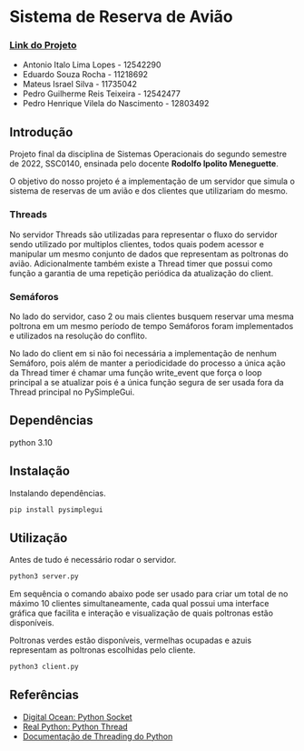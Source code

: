 # Sistema de Reserva de Avião
### [Link do Projeto](https://github.com/Edwolt/Sistema-de-Reserva-Aviao)

- Antonio Italo Lima Lopes - 12542290
- Eduardo Souza Rocha - 11218692
- Mateus Israel Silva - 11735042
- Pedro Guilherme Reis Teixeira - 12542477
- Pedro Henrique Vilela do Nascimento - 12803492

## Introdução
Projeto final da disciplina de Sistemas Operacionais do segundo semestre de 2022, SSC0140, ensinada pelo docente **Rodolfo Ipolito Meneguette**.

O objetivo do nosso projeto é a implementação de um servidor que simula o sistema de reservas de um avião e dos clientes que utilizariam do mesmo.

### Threads
No servidor Threads são utilizadas para representar o fluxo do servidor sendo utilizado por multiplos clientes, todos quais podem acessor e manipular um mesmo conjunto de dados que representam as poltronas do avião. Adicionalmente também existe a Thread timer que possui como função a garantia de uma repetição periódica da atualização do client. 

### Semáforos
No lado do servidor, caso 2 ou mais clientes busquem reservar uma mesma poltrona em um mesmo período de tempo Semáforos foram implementados e utilizados na resolução do conflito. 

No lado do client em si não foi necessária a implementação de nenhum Semáforo, pois além de manter a periodicidade do processo a única ação da Thread timer é chamar uma função write_event que força o loop principal a se atualizar pois é a única função segura de ser usada fora da Thread principal no PySimpleGui.
## Dependências

python 3.10

## Instalação

Instalando dependências.
```bash
pip install pysimplegui
```

## Utilização

Antes de tudo é necessário rodar o servidor.
```bash
python3 server.py
```

Em sequência o comando abaixo pode ser usado para criar um total de no máximo 10 clientes simultaneamente, cada qual possui uma interface gráfica que facilita e interação e visualização de quais poltronas estão disponíveis. 

Poltronas verdes estão disponíveis, vermelhas ocupadas e azuis representam as poltronas escolhidas pelo cliente.
```bash
python3 client.py
```

## Referências
- [Digital Ocean: Python Socket](https://www.digitalocean.com/community/tutorials/python-socket-programming-server-client)
- [Real Python: Python Thread](https://realpython.com/intro-to-python-threading/)
- [Documentação de Threading do Python](https://docs.python.org/3/library/threading.html)
